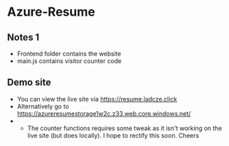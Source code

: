 # Azure-Resume


## Notes 1
- Frontend folder contains the website
- main.js contains visitor counter code

## Demo site
- You can view the live site via https://resume.ladcze.click
- Alternatively go to https://azureresumestorage1w2c.z33.web.core.windows.net/
- - The counter functions requires some tweak as it isn't working on the live site (but does locally). I hope to rectify this soon. Cheers
